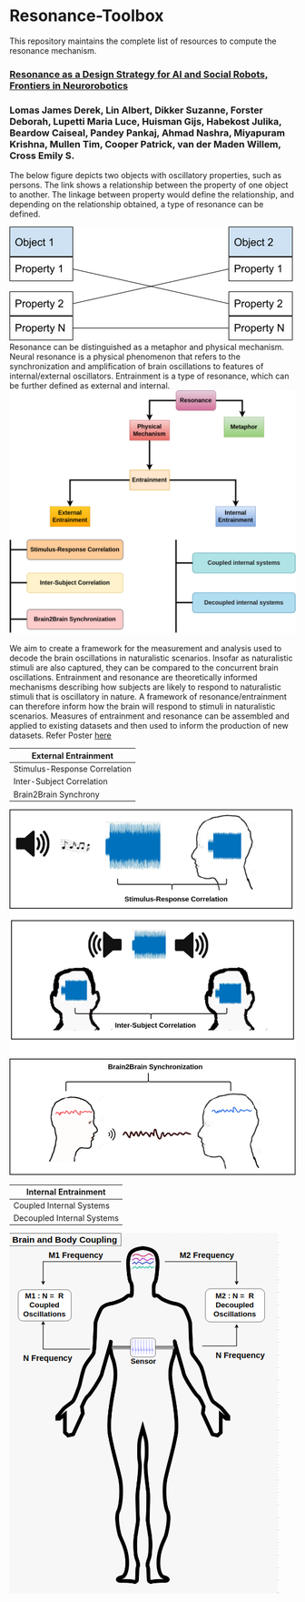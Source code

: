 # Resonance-Toolbox
This repository maintains the complete list of resources to compute the resonance mechanism.


### [Resonance as a Design Strategy for AI and Social Robots, Frontiers in Neurorobotics](https://www.frontiersin.org/article/10.3389/fnbot.2022.850489) 

###  Lomas James Derek, Lin Albert, Dikker Suzanne, Forster Deborah, Lupetti Maria Luce, Huisman Gijs, Habekost Julika, Beardow Caiseal, Pandey Pankaj, Ahmad Nashra, Miyapuram Krishna, Mullen Tim, Cooper Patrick, van der Maden Willem, Cross Emily S.

The below figure depicts two objects with oscillatory properties, such as persons. The link shows a relationship between the property of one object to another. The linkage between property would define the relationship, and depending on the relationship obtained, a type of resonance can be defined.

<img src="/images/main_resonance.png">
Resonance can be distinguished as a metaphor and physical mechanism. Neural resonance is a physical phenomenon that refers to the synchronization and amplification of brain oscillations to features of internal/external oscillators. Entrainment is a type of resonance, which can be further defined as external and internal.
<img src="/images/intro_resonance.png">

We aim to create a framework for the measurement and analysis used to decode the brain oscillations in naturalistic scenarios. Insofar as naturalistic stimuli are also captured, they can be compared to the concurrent brain oscillations. Entrainment and resonance are theoretically informed mechanisms describing how subjects are likely to respond to naturalistic stimuli that is oscillatory in nature. A framework of resonance/entrainment can therefore inform how the brain will respond to stimuli in naturalistic scenarios. Measures of entrainment and resonance can be assembled and applied to existing datasets and then used to inform the production of new datasets. Refer Poster [here](https://www.cbs.mpg.de/1922154/c14_pande)

| External Entrainment  | 
| ------------- | 
| Stimulus-Response Correlation | 
| Inter-Subject Correlation |
| Brain2Brain Synchrony|

<img src="/images/external_entrainment.png">


| Internal Entrainment  | 
| ------------- | 
| Coupled Internal Systems| 
| Decoupled Internal Systems|


<img src="/images/internal_entrainment.png">



